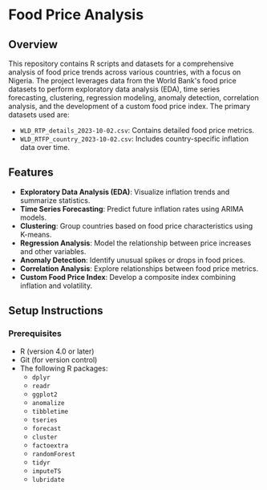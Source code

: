 # Food Price Analysis

## Overview
This repository contains R scripts and datasets for a comprehensive analysis of food price trends across various countries, with a focus on Nigeria. The project leverages data from the World Bank's food price datasets to perform exploratory data analysis (EDA), time series forecasting, clustering, regression modeling, anomaly detection, correlation analysis, and the development of a custom food price index. The primary datasets used are:

- `WLD_RTP_details_2023-10-02.csv`: Contains detailed food price metrics.
- `WLD_RTFP_country_2023-10-02.csv`: Includes country-specific inflation data over time.

## Features
- **Exploratory Data Analysis (EDA)**: Visualize inflation trends and summarize statistics.
- **Time Series Forecasting**: Predict future inflation rates using ARIMA models.
- **Clustering**: Group countries based on food price characteristics using K-means.
- **Regression Analysis**: Model the relationship between price increases and other variables.
- **Anomaly Detection**: Identify unusual spikes or drops in food prices.
- **Correlation Analysis**: Explore relationships between food price metrics.
- **Custom Food Price Index**: Develop a composite index combining inflation and volatility.

## Setup Instructions

### Prerequisites
- R (version 4.0 or later)
- Git (for version control)
- The following R packages:
  - `dplyr`
  - `readr`
  - `ggplot2`
  - `anomalize`
  - `tibbletime`
  - `tseries`
  - `forecast`
  - `cluster`
  - `factoextra`
  - `randomForest`
  - `tidyr`
  - `imputeTS`
  - `lubridate`
